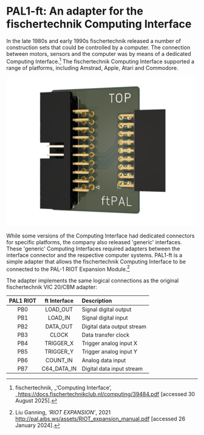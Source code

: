 # PAL1-ft: An adapter for the fischertechnik Computing Interface

In the late 1980s and early 1990s fischertechnik released a number of construction sets that could be controlled by a computer. The connection between motors, sensors and the computer was by means of a dedicated Computing Interface.[^1] The fischertechnik Computing Interface supported a range of platforms, including Amstrad, Apple, Atari and Commodore.

![PAL-1 ftPAL gadget render](https://github.com/dimitrit/pal1gadgets/blob/main/ft/docs/figures/ftPAL.png?raw=true)

While some versions of the Computing Interface had dedicated connectors for specific platforms, the company also released 'generic' interfaces. These 'generic' Computing Interfaces required adapters between the interface connector and the respective computer systems. PAL1-ft is a simple adapter that allows the fischertechnik Computing Interface to be connected to the PAL-1 RIOT Expansion Module.[^2]

The adapter implements the same logical connections as the original fischertechnik VIC 20/CBM adapter:

| PAL1 RIOT | ft Interface | Description |
| :-------: | :----------: | :---------- |
| PB0       | LOAD_OUT     | Signal digital output |
| PB1       | LOAD_IN      | Signal digital input |
| PB2       | DATA_OUT     | Digital data output  stream |
| PB3       | CLOCK        | Data transfer clock |
| PB4       | TRIGGER_X    | Trigger analog input X |
| PB5       | TRIGGER_Y    | Trigger analog input Y |
| PB6       | COUNT_IN     | Analog data input |
| PB7       | C64_DATA_IN  | Digital data input stream |

[^1]: fischertechnik, _‘Computing Interface’, _<https://docs.fischertechnikclub.nl/computing/39484.pdf> [accessed 30 August 2025].
[^2]: Liu Ganning, _‘RIOT EXPANSION’_, 2021 <http://pal.aibs.ws/assets/RIOT_expansion_manual.pdf> [accessed 26 January 2024].
